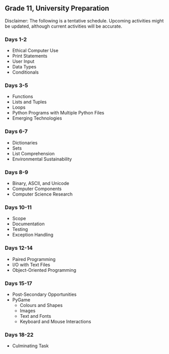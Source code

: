 ## Grade 11, University Preparation

Disclaimer: The following is a tentative schedule. Upcoming activities might be updated, although current activities will be accurate.

### Days 1-2

* Ethical Computer Use
* Print Statements
* User Input
* Data Types
* Conditionals

### Days 3-5

* Functions
* Lists and Tuples
* Loops
* Python Programs with Multiple Python Files
* Emerging Technologies

### Days 6-7

* Dictionaries
* Sets
* List Comprehension
* Environmental Sustainability

### Days 8-9

* Binary, ASCII, and Unicode
* Computer Components
* Computer Science Research

### Days 10-11

* Scope
* Documentation
* Testing
* Exception Handling

### Days 12-14

* Paired Programming
* I/O with Text Files
* Object-Oriented Programming

### Days 15-17

* Post-Secondary Opportunities
* PyGame 
  * Colours and Shapes
  * Images
  * Text and Fonts
  * Keyboard and Mouse Interactions

### Days 18-22

* Culminating Task

